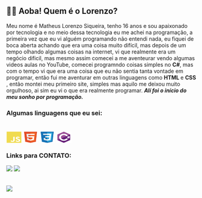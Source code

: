  ## 👋🏻 Aoba! Quem é o Lorenzo?
 
 Meu nome é Matheus Lorenzo Siqueira, tenho 16 anos e sou apaixonado por tecnologia e no meio dessa tecnologia eu me achei na programação, a primeira vez que eu vi alguém programando não entendi nada, eu fiquei de boca aberta achando que era uma coisa muito difícil, mas depois de um tempo olhando algumas coisas na internet, vi que realmente era um negócio dificil, mas mesmo assim comecei a me aventeurar vendo algumas videos aulas no YouTube, comecei programndo coisas simples no <b>C#</b>, mas com o tempo vi que era uma coisa que eu não sentia tanta vontade em programar, então fui me aventurar em outras linguagens como <b> HTML </b> e <b> CSS </b>, então montei meu primeiro site, simples mas aquilo me deixou muito orgulhoso, ai sim eu vi o que era realmente programar. <b> <i> Alí foi o início do meu sonho por programação. </i> </b>
 

<h3> Algumas linguagens que eu sei: </h3>
 <div style="display: inline_block"><br>
  <img align="center" alt="Js" height="30" width="40" src="https://raw.githubusercontent.com/devicons/devicon/master/icons/javascript/javascript-plain.svg">
  <img align="center" alt="HTML" height="30" width="40" src="https://raw.githubusercontent.com/devicons/devicon/master/icons/html5/html5-original.svg">
  <img align="center" alt="CSS" height="30" width="40" src="https://raw.githubusercontent.com/devicons/devicon/master/icons/css3/css3-original.svg">
  <img align="center" alt="Csharp" height="30" width="40" src="https://raw.githubusercontent.com/devicons/devicon/master/icons/csharp/csharp-original.svg">
</div>

###

<h3> Links para CONTATO: </h3>
<div>
  <a href = "mailto:matheuslorenzosiqueira1@gmail.com"><img src="https://img.shields.io/badge/-Gmail-%23333?style=for-the-badge&logo=gmail&logoColor=white" target="_blank"></a>
  <a href="https://www.linkedin.com/in/matheus-l-siqueira-19a847256/" target="_blank"><img src="https://img.shields.io/badge/-LinkedIn-%230077B5?style=for-the-badge&logo=linkedin&logoColor=white" target="_blank"></a>   
</div>
<br>
<br>


<picture>
<source
  srcset="https://github-readme-stats.vercel.app/api?username=LorenzoHzK&show_icons=true&theme=highcontrast"
  media="(prefers-color-scheme: dark)"
/>
<source
  srcset="https://github-readme-stats.vercel.app/api?username=anuraghazra&show_icons=true"
  media="(prefers-color-scheme: light), (prefers-color-scheme: no-preference)"
/>
<img src="https://github-readme-stats.vercel.app/api?username=anuraghazra&show_icons=true" />
</picture>
